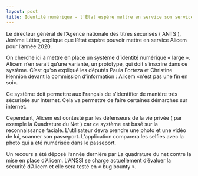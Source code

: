 ```yaml
---
layout: post
title: Identité numérique - l'État espère mettre en service son service Alicem en 2020
---
```


Le directeur général de l’Agence nationale des titres sécurisés ( ANTS ), Jérôme Létier, explique que l’état espère 
pouvoir mettre en service Alicem pour l’année 2020.

On cherche ici à mettre en place un système d’identité numérique « large ». Alicem n’en serait qu’une variante, 
un prototype, qui doit s’inscrire dans ce système. C’est qu’on expliqué les députés Paula Forteza et Christine Hennion 
devant la commission d’information : Alicem «n'est pas une fin en soi».

Ce système doit permettre aux Français de s'identifier de manière très sécurisée sur Internet. Cela va permettre 
de faire certaines démarches sur internet. 

Cependant, Alicem est contesté par les défenseurs de la vie privée ( par exemple la Quadrature du Net ) car ce 
système est basé sur la reconnaissance faciale. L’utilisateur devra prendre une photo et une vidéo de lui, scanner son passeport. 
L’application comparera les selfies avec la photo qui a été numérisée dans le passeport. 

Un recours a été déposé l’année dernière par La quadrature du net contre la mise en place d’Alicem. 
L’ANSSI se charge actuellement d’évaluer la sécurité d’Alicem et elle sera testé en « bug bounty ».

